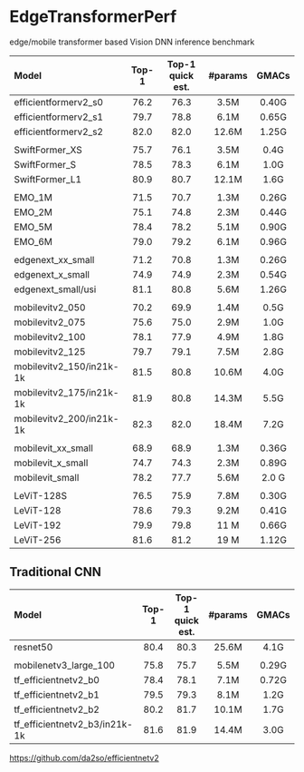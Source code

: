 # EdgeTransformerPerf
edge/mobile transformer based Vision DNN inference benchmark

| Model | Top-1 |  Top-1 quick est. | #params | GMACs |
|:---------------|:----:|:---:|:--:|:--:|
| efficientformerv2_s0 |   76.2   |  76.3  |  3.5M    |   0.40G   |
| efficientformerv2_s1 |   79.7   |  78.8  |  6.1M    |   0.65G   |
| efficientformerv2_s2 |   82.0   |  82.0  | 12.6M    |   1.25G   |
||
| SwiftFormer_XS |   75.7   |  76.1  |  3.5M   |   0.4G   |
| SwiftFormer_S  |   78.5   |  78.3  |  6.1M   |   1.0G   |
| SwiftFormer_L1 |   80.9   |  80.7  | 12.1M   |   1.6G   |
||
| EMO_1M  |   71.5   |  70.7  | 1.3M   |   0.26G   |
| EMO_2M  |   75.1   |  74.8  | 2.3M   |   0.44G   |
| EMO_5M  |   78.4   |  78.2  | 5.1M   |   0.90G   |
| EMO_6M  |   79.0   |  79.2  | 6.1M   |   0.96G   |
||
| edgenext_xx_small  |   71.2   |  70.8  | 1.3M   |   0.26G   |
| edgenext_x_small   |   74.9   |  74.9  | 2.3M   |   0.54G   |
| edgenext_small/usi |   81.1   |  80.8  | 5.6M   |   1.26G   |
||
| mobilevitv2_050  |   70.2   |  69.9  |  1.4M   |   0.5G   |
| mobilevitv2_075  |   75.6   |  75.0  |  2.9M   |   1.0G   |
| mobilevitv2_100  |   78.1   |  77.9  |  4.9M   |   1.8G   |
| mobilevitv2_125  |   79.7   |  79.1  |  7.5M   |   2.8G   |
| mobilevitv2_150/in21k-1k  |   81.5   |  80.8  | 10.6M   |   4.0G   |
| mobilevitv2_175/in21k-1k  |   81.9   |  80.8  | 14.3M   |   5.5G   |
| mobilevitv2_200/in21k-1k  |   82.3   |  82.0  | 18.4M   |   7.2G   |
||
| mobilevit_xx_small  |   68.9   |  68.9  | 1.3M   |   0.36G   |
| mobilevit_x_small   |   74.7   |  74.3  | 2.3M   |   0.89G   |
| mobilevit_small     |   78.2   |  77.7  | 5.6M   |   2.0 G   |
||
| LeViT-128S     |   76.5   |  75.9  | 7.8M   |   0.30G   |
| LeViT-128      |   78.6   |  79.3  | 9.2M   |   0.41G   |
| LeViT-192      |   79.9   |  79.8  | 11 M   |   0.66G   |
| LeViT-256      |   81.6   |  81.2  | 19 M   |   1.12G   |

## Traditional CNN

| Model | Top-1 |  Top-1 quick est. | #params | GMACs |
|:---------------|:----:|:---:|:--:|:--:|
|resnet50 | 80.4 | 80.3 | 25.6M | 4.1G |
||
|mobilenetv3_large_100 | 75.8 | 75.7 |  5.5M | 0.29G |
|tf_efficientnetv2_b0  | 78.4 | 78.1 |  7.1M | 0.72G |
|tf_efficientnetv2_b1  | 79.5 | 79.3 |  8.1M | 1.2G |
|tf_efficientnetv2_b2  | 80.2 | 81.7 | 10.1M | 1.7G |
|tf_efficientnetv2_b3/in21k-1k  | 81.6 | 81.9 | 14.4M | 3.0G |

https://github.com/da2so/efficientnetv2